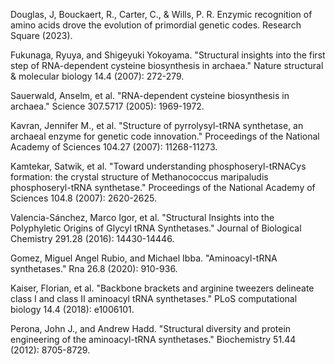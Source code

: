 
Douglas, J, Bouckaert, R., Carter, C., & Wills, P. R. Enzymic recognition of amino acids drove the evolution of primordial genetic codes. Research Square (2023).



Fukunaga, Ryuya, and Shigeyuki Yokoyama. "Structural insights into the first step of RNA-dependent cysteine biosynthesis in archaea." Nature structural & molecular biology 14.4 (2007): 272-279.




Sauerwald, Anselm, et al. "RNA-dependent cysteine biosynthesis in archaea." Science 307.5717 (2005): 1969-1972.




Kavran, Jennifer M., et al. "Structure of pyrrolysyl-tRNA synthetase, an archaeal enzyme for genetic code innovation." Proceedings of the National Academy of Sciences 104.27 (2007): 11268-11273.


Kamtekar, Satwik, et al. "Toward understanding phosphoseryl-tRNACys formation: the crystal structure of Methanococcus maripaludis phosphoseryl-tRNA synthetase." Proceedings of the National Academy of Sciences 104.8 (2007): 2620-2625.


Valencia-Sánchez, Marco Igor, et al. "Structural Insights into the Polyphyletic Origins of Glycyl tRNA Synthetases." Journal of Biological Chemistry 291.28 (2016): 14430-14446.




Gomez, Miguel Angel Rubio, and Michael Ibba. "Aminoacyl-tRNA synthetases." Rna 26.8 (2020): 910-936.





Kaiser, Florian, et al. "Backbone brackets and arginine tweezers delineate class I and class II aminoacyl tRNA synthetases." PLoS computational biology 14.4 (2018): e1006101.





Perona, John J., and Andrew Hadd. "Structural diversity and protein engineering of the aminoacyl-tRNA synthetases." Biochemistry 51.44 (2012): 8705-8729.



